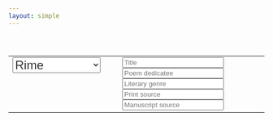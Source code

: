 ```yaml
---
layout: simple
---
```


<style>

.genre {
	font-size: 18pt;
	color: #333;
}

</style>


<table style="padding-top:40px; padding-bottom:40px" width="100%">
<tr><td style="width:200px; vertical-align:top">

<select class="genre">
	<option value="rime">Rime</option>
	<option value="aminta">Aminta</option>
	<option value="gerusalemme">Gerusalemme</option>
</select>

<br>
<div id="work-count"></div>
</td><td style="vertical-align:top; text-align:left">
<input style="width:200px;" placeholder="Title" id="browse-title" value="" />
<input style="width:200px;" placeholder="Poem dedicatee" id="browse-dedicatee" value="" />
<br/>
<input style="width:200px;" placeholder="Literary genre" id="browse-litgen" value="" />
<input style="width:200px;" placeholder="Print source" id="browse-printsrc" value="" />
<input style="width:200px;" placeholder="Manuscript source" id="browse-manusrc" value="" />
</td>
</tr>
</table>

<div id="browse-results">

</div>

